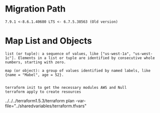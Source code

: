  
# Migration Path
    7.9.1 <-8.6.1.40680 LTS <- 6.7.5.38563 (Old version)
    
# Map List and Objects
    list (or tuple): a sequence of values, like ["us-west-1a", "us-west-1c"]. Elements in a list or tuple are identified by consecutive whole numbers, starting with zero.

    map (or object): a group of values identified by named labels, like {name = "Mabel", age = 52}.


    terraform init to get the necessary modules AWS and Null
    terraform apply to create resources



 ../../../terraform1.5.3/terraform plan -var-file="../sharedvariables/terraform.tfvars"
